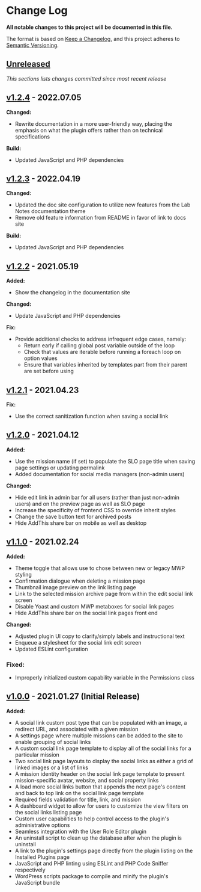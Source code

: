 # Change Log

**All notable changes to this project will be documented in this file.**

The format is based on [Keep a Changelog](https://keepachangelog.com/en/1.0.0/), and this project adheres to [Semantic Versioning](https://semver.org/spec/v2.0.0.html).

## [Unreleased](https://github.com/IIP-Design/social-link-optimizer/compare/v1.2.4...HEAD)

_This sections lists changes committed since most recent release_

## [v1.2.4](https://github.com/IIP-Design/social-link-optimizer/compare/v1.2.3...v1.2.4) - 2022.07.05

**Changed:**

- Rewrite documentation in a more user-friendly way, placing the emphasis on what the plugin offers rather than on technical specifications

**Build:**

- Updated JavaScript and PHP dependencies

## [v1.2.3](https://github.com/IIP-Design/social-link-optimizer/compare/v1.2.2...v1.2.3) - 2022.04.19

**Changed:**

- Updated the doc site configuration to utilize new features from the Lab Notes documentation theme
- Remove old feature information from README in favor of link to docs site

**Build:**

- Updated JavaScript and PHP dependencies

## [v1.2.2](https://github.com/IIP-Design/social-link-optimizer/compare/v1.2.1...v1.2.2) - 2021.05.19

**Added:**

- Show the changelog in the documentation site

**Changed:**

- Update JavaScript and PHP dependencies

**Fix:**

- Provide additional checks to address infrequent edge cases, namely:
  - Return early if calling global post variable outside of the loop
  - Check that values are iterable before running a foreach loop on option values
  - Ensure that variables inherited by templates part from their parent are set before using

## [v1.2.1](https://github.com/IIP-Design/social-link-optimizer/compare/v1.2.0...v1.2.1) - 2021.04.23

**Fix:**

- Use the correct sanitization function when saving a social link

## [v1.2.0](https://github.com/IIP-Design/social-link-optimizer/compare/v1.1.0...v1.2.0) - 2021.04.12

**Added:**

- Use the mission name (if set) to populate the SLO page title when saving page settings or updating permalink
- Added documentation for social media managers (non-admin users)

**Changed:**

- Hide edit link in admin bar for all users (rather than just non-admin users) and on the preview page as well as SLO page
- Increase the specificity of frontend CSS to override inherit styles
- Change the save button text for archived posts
- Hide AddThis share bar on mobile as well as desktop

## [v1.1.0](https://github.com/IIP-Design/social-link-optimizer/compare/v1.0.0...v1.1.0) - 2021.02.24

**Added:**

- Theme toggle that allows use to chose between new or legacy MWP styling
- Confirmation dialogue when deleting a mission page
- Thumbnail image preview on the link listing page
- Link to the selected mission archive page from within the edit social link screen
- Disable Yoast and custom MWP metaboxes for social link pages
- Hide AddThis share bar on the social link pages front end

**Changed:**

- Adjusted plugin UI copy to clarify/simply labels and instructional text
- Enqueue a stylesheet for the social link edit screen
- Updated ESLint configuration

### Fixed:

- Improperly initialized custom capability variable in the Permissions class

## [v1.0.0](https://github.com/IIP-Design/social-link-optimizer/releases/tag/v1.0.0) - 2021.01.27 (Initial Release)

**Added:**

- A social link custom post type that can be populated with an image, a redirect URL, and associated with a given mission
- A settings page where multiple missions can be added to the site to enable grouping of social links
- A custom social link page template to display all of the social links for a particular mission
- Two social link page layouts to display the social links as either a grid of linked images or a list of links
- A mission identity header on the social link page template to present mission-specific avatar, website, and social property links
- A load more social links button that appends the next page's content and back to top link on the social link page template
- Required fields validation for title, link, and mission
- A dashboard widget to allow for users to customize the view filters on the social links listing page
- Custom user capabilities to help control access to the plugin's administrative options
- Seamless integration with the User Role Editor plugin
- An uninstall script to clean up the database after when the plugin is uninstall
- A link to the plugin's settings page directly from the plugin listing on the Installed Plugins page
- JavaScript and PHP linting using ESLint and PHP Code Sniffer respectively
- WordPress scripts package to compile and minify the plugin's JavaScript bundle

